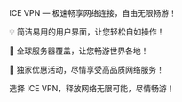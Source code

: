ICE VPN — 极速畅享网络连接，自由无限畅游！

💡 简洁易用的用户界面，让您轻松自如操作！

🌟 全球服务器覆盖，让您畅游世界各地！

🎁 独家优惠活动，尽情享受高品质网络服务！

选择 ICE VPN，释放网络无限可能，尽情畅游！
